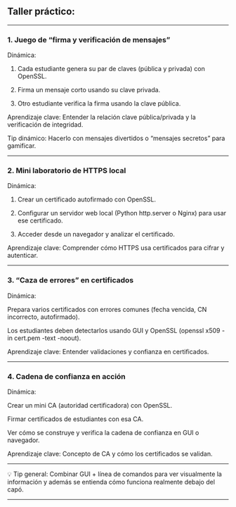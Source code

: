 ## Taller práctico:

---

### 1. Juego de “firma y verificación de mensajes”

Dinámica:

1. Cada estudiante genera su par de claves (pública y privada) con OpenSSL.


2. Firma un mensaje corto usando su clave privada.


3. Otro estudiante verifica la firma usando la clave pública.



Aprendizaje clave: Entender la relación clave pública/privada y la verificación de integridad.

Tip dinámico: Hacerlo con mensajes divertidos o “mensajes secretos” para gamificar.


---

### 2. Mini laboratorio de HTTPS local

Dinámica:

1. Crear un certificado autofirmado con OpenSSL.


2. Configurar un servidor web local (Python http.server o Nginx) para usar ese certificado.


3. Acceder desde un navegador y analizar el certificado.



Aprendizaje clave: Comprender cómo HTTPS usa certificados para cifrar y autenticar.



---

### 3. “Caza de errores” en certificados

Dinámica:

Prepara varios certificados con errores comunes (fecha vencida, CN incorrecto, autofirmado).

Los estudiantes deben detectarlos usando GUI y OpenSSL (openssl x509 -in cert.pem -text -noout).


Aprendizaje clave: Entender validaciones y confianza en certificados.



---

### 4. Cadena de confianza en acción

Dinámica:

Crear un mini CA (autoridad certificadora) con OpenSSL.

Firmar certificados de estudiantes con esa CA.

Ver cómo se construye y verifica la cadena de confianza en GUI o navegador.


Aprendizaje clave: Concepto de CA y cómo los certificados se validan.



---

💡 Tip general: Combinar GUI + línea de comandos para ver visualmente la información y además se entienda cómo funciona realmente debajo del capó.


---